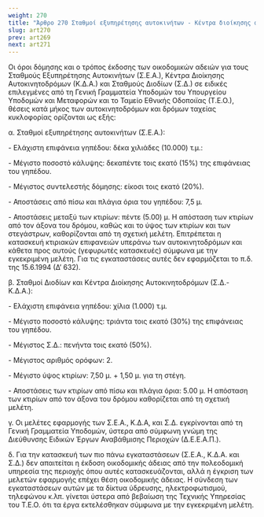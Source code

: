 ```yaml
---
weight: 270
title: "Άρθρο 270 Σταθμοί εξυπηρέτησης αυτοκινήτων - Κέντρα διοίκησης αυτοκινητοδρόμων - Σταθμοί διοδίων"
slug: art270
prev: art269
next: art271
---
```


Οι όροι δόμησης και ο τρόπος έκδοσης των οικοδομικών αδειών για τους Σταθμούς Εξυπηρέτησης Αυτοκινήτων (Σ.Ε.Α.), Κέντρα Διοίκησης Αυτοκινητοδρόμων (Κ.Δ.Α.) και Σταθμούς Διοδίων (Σ.Δ.) σε ειδικές επιλεγμένες από τη Γενική Γραμματεία Υποδομών του Υπουργείου Υποδομών και Μεταφορών και το Ταμείο Εθνικής Οδοποιϊας (Τ.Ε.Ο.), θέσεις κατά μήκος των αυτοκινητοδρόμων και δρόμων ταχείας κυκλοφορίας ορίζονται ως εξής:

α. Σταθμοί εξυπηρέτησης αυτοκινήτων (Σ.Ε.Α.):

\- Ελάχιστη επιφάνεια γηπέδου: δέκα χιλιάδες (10.000) τ.μ.:

\- Μέγιστο ποσοστό κάλυψης: δεκαπέντε τοις εκατό (15%) της επιφάνειας του γηπέδου.

\- Μέγιστος συντελεστής δόμησης: είκοσι τοις εκατό (20%).

\- Αποστάσεις από πίσω και πλάγια όρια του γηπέδου: 7,5 μ.

\- Αποστάσεις μεταξύ των κτιρίων: πέντε (5.00) μ. Η απόσταση των κτιρίων από τον άξονα του δρόμου, καθώς και το ύψος των κτιρίων και των στεγάστρων, καθορίζονται από τη σχετική μελέτη. Επιτρέπεται η κατασκευή κτιριακών επιφανειών υπεράνω των αυτοκινητοδρόμων και κάθετα προς αυτούς (γεφυρωτές κατασκευές) σύμφωνα με την εγκεκριμένη μελέτη. Για τις εγκαταστάσεις αυτές δεν εφαρμόζεται το π.δ. της 15.6.1994 (Δ’ 632).

β. Σταθμοί Διοδίων και Κέντρα Διοίκησης Αυτοκινητοδρόμων (Σ.Δ.- Κ.Δ.Α.):

\- Ελάχιστη επιφάνεια γηπέδου: χίλια (1.000) τ.μ.

\- Μέγιστο ποσοστό κάλυψης: τριάντα τοις εκατό (30%) της επιφάνειας του γηπέδου.

\- Μέγιστος Σ.Δ.: πενήντα τοις εκατό (50%).

\- Μέγιστος αριθμός ορόφων: 2.

\- Μέγιστο ύψος κτιρίων: 7,50 μ. + 1,50 μ. για τη στέγη.

\- Αποστάσεις των κτιρίων από πίσω και πλάγια όρια: 5.00 μ. Η απόσταση των κτιρίων από τον άξονα του δρόμου καθορίζεται από τη σχετική μελέτη.

γ. Οι μελέτες εφαρμογής των Σ.Ε.Α., Κ.Δ.Α, και Σ.Δ. εγκρίνονται από τη Γενική Γραμματεία Υποδομών, ύστερα από σύμφωνη γνώμη της Διεύθυνσης Ειδικών Έργων Αναβάθμισης Περιοχών (Δ.Ε.Ε.Α.Π.).

δ. Για την κατασκευή των πιο πάνω εγκαταστάσεων (Σ.Ε.Α., Κ.Δ.Α. και Σ.Δ.) δεν απαιτείται η έκδοση οικοδομικής άδειας από την πολεοδομική υπηρεσία της περιοχής όπου αυτές κατασκευάζονται, αλλά η έγκριση των μελετών εφαρμογής επέχει θέση οικοδομικής άδειας. Η σύνδεση των εγκαταστάσεων αυτών με τα δίκτυα ύδρευσης, ηλεκτροφωτισμού, τηλεφώνου κ.λπ. γίνεται ύστερα από βεβαίωση της Τεχνικής Υπηρεσίας του Τ.Ε.Ο. ότι τα έργα εκτελέσθηκαν σύμφωνα με την εγκεκριμένη μελέτη.



